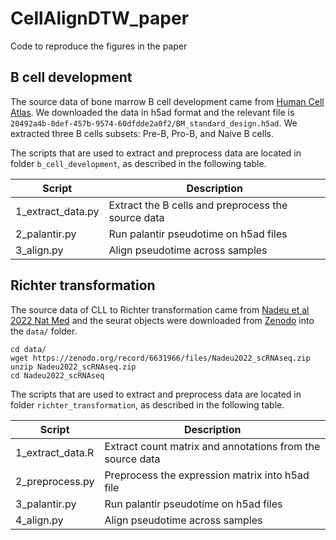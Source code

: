 # CellAlignDTW_paper
Code to reproduce the figures in the paper


## B cell development
The source data of bone marrow B cell development came from [Human Cell Atlas](https://explore.data.humancellatlas.org/projects/cc95ff89-2e68-4a08-a234-480eca21ce79/get-curl-command). We downloaded the data in h5ad format and the relevant file is `20492a4b-0def-457b-9574-60dfdde2a0f2/BM_standard_design.h5ad`. We extracted three B cells subsets: Pre-B, Pro-B, and Naive B cells. 

The scripts that are used to extract and preprocess data are located in folder `b_cell_development`, as described in the following table. 

| Script            | Description                                               |
|-------------------|-----------------------------------------------------------|
| 1_extract_data.py | Extract the B cells and preprocess the source data        |
| 2_palantir.py     | Run palantir pseudotime on h5ad files                     |
| 3_align.py        | Align pseudotime across samples                           |


## Richter transformation

The source data of CLL to Richter transformation came from [Nadeu et al 2022 Nat Med](https://www.nature.com/articles/s41591-022-01927-8) and the seurat objects were downloaded from [Zenodo](https://zenodo.org/records/6631966) into the `data/` folder.

```{bash}
cd data/
wget https://zenodo.org/record/6631966/files/Nadeu2022_scRNAseq.zip
unzip Nadeu2022_scRNAseq.zip
cd Nadeu2022_scRNAseq
```

The scripts that are used to extract and preprocess data are located in folder `richter_transformation`, as described in the following table. 

| Script           | Description                                               |
|------------------|-----------------------------------------------------------|
| 1_extract_data.R | Extract count matrix and annotations from the source data |
| 2_preprocess.py  | Preprocess the expression matrix into h5ad file           |
| 3_palantir.py    | Run palantir pseudotime on h5ad files                     |
| 4_align.py       | Align pseudotime across samples                           |

